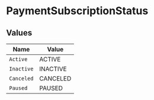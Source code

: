 # PaymentSubscriptionStatus


## Values

| Name       | Value      |
| ---------- | ---------- |
| `Active`   | ACTIVE     |
| `Inactive` | INACTIVE   |
| `Canceled` | CANCELED   |
| `Paused`   | PAUSED     |